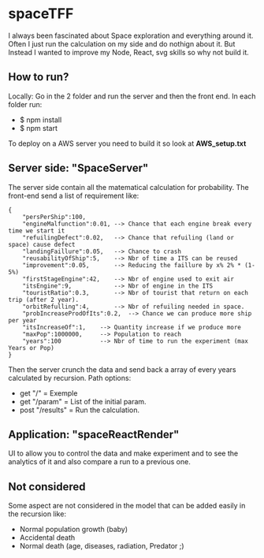 # spaceTFF
I always been fascinated about Space exploration and everything around it. Often I just run the calculation on my side and do nothign about it. But Instead I wanted to improve my Node, React, svg skills so why not build it.

## How to run?
Locally: Go in the 2 folder and run the server and then the front end.
In each folder run:
- $ npm install
- $ npm start

To deploy on a AWS server you need to build it so look at **AWS_setup.txt**

## Server side: "SpaceServer"
The server side contain all the matematical calculation for probability. The front-end send a list of requirement like:
```
{
    "persPerShip":100,
    "engineMalfunction":0.01, --> Chance that each engine break every time we start it
    "refuilingDefect":0.02,   --> Chance that refuiling (land or space) cause defect
    "landingFaillure":0.05,   --> Chance to crash
    "reusabilityOfShip":5,    --> Nbr of time a ITS can be reused
    "improvement":0.05,       --> Reducing the faillure by x% 2% * (1-5%)
    "firstStageEngine":42,    --> Nbr of engine used to exit air
    "itsEngine":9,            --> Nbr of engine in the ITS
    "touristRatio":0.3,       --> Nbr of tourist that return on each trip (after 2 year).
    "orbitRefulling":4,       --> Nbr of refuiling needed in space.
    "probIncreaseProdOfIts":0.2,  --> Chance we can produce more ship per year
    "itsIncreaseOf":1,    --> Quantity increase if we produce more
    "maxPop":1000000,     --> Population to reach
    "years":100           --> Nbr of time to run the experiment (max Years or Pop)
}
```
Then the server crunch the data and send back a array of every years calculated by recursion.
Path options:
- get "/" = Exemple
- get "/param" = List of the initial param.
- post "/results" = Run the calculation.

## Application: "spaceReactRender"
UI to allow you to control the data and make experiment and to see the analytics of it and also compare a run to a previous one.

## Not considered
Some aspect are not considered in the model that can be added easily in the recursion like:
- Normal population growth (baby)
- Accidental death
- Normal death (age, diseases, radiation, Predator ;)
